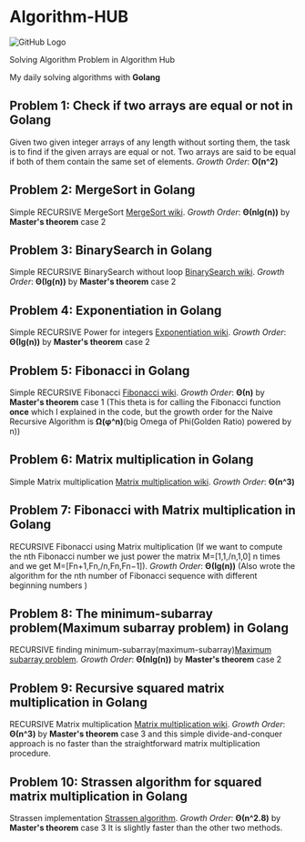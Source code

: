 # Algorithm-HUB
![GitHub Logo](https://raw.githubusercontent.com/Mhdaan/Algorithm-HUB/main/img/logo.png)

Solving Algorithm Problem in Algorithm Hub

My daily solving algorithms with **Golang**
## Problem 1: Check if two arrays are equal or not in Golang
Given two given integer arrays of any length without sorting them, the task is to find if the given arrays are equal or not. Two arrays are said to be equal if both of them contain the same set of elements. *Growth Order*: **O(n^2)**
## Problem 2: MergeSort in Golang
Simple RECURSIVE MergeSort [MergeSort wiki](https://en.wikipedia.org/wiki/Merge_sort). *Growth Order*: **Θ(nlg(n))** by **Master's theorem** case 2
## Problem 3: BinarySearch in Golang
Simple RECURSIVE BinarySearch without loop [BinarySearch wiki](https://en.wikipedia.org/wiki/Binary_search_algorithm). *Growth Order*: **Θ(lg(n))** by **Master's theorem** case 2
## Problem 4: Exponentiation in Golang
Simple RECURSIVE Power for integers [Exponentiation wiki](https://en.wikipedia.org/wiki/Exponentiation). *Growth Order*: **Θ(lg(n))** by **Master's theorem** case 2
## Problem 5: Fibonacci in Golang
Simple RECURSIVE Fibonacci [Fibonacci wiki](https://en.wikipedia.org/wiki/Fibonacci_number). *Growth Order*: **Θ(n)** by **Master's theorem** case 1 (This theta is for calling the Fibonacci function **once** which I explained in the code, but the growth order for the Naive Recursive Algorithm is **Ω(φ^n)**(big Omega of Phi(Golden Ratio) powered by n))
## Problem 6: Matrix multiplication in Golang
Simple Matrix multiplication [Matrix multiplication wiki](https://en.wikipedia.org/wiki/Matrix_multiplication). *Growth Order*: **Θ(n^3)**
## Problem 7: Fibonacci with Matrix multiplication in Golang
RECURSIVE Fibonacci using Matrix multiplication (If we want to compute the nth Fibonacci number we just power the matrix M=[1,1,/n,1,0] n times and we get 
M=[Fn+1,Fn,/n,Fn,Fn−1]). *Growth Order*: **Θ(lg(n))** (Also wrote the algorithm for the nth number of Fibonacci sequence with different beginning numbers )
## Problem 8: The minimum-subarray problem(Maximum subarray problem) in Golang
RECURSIVE finding minimum-subarray(maximum-subarray)[Maximum subarray problem](https://en.wikipedia.org/wiki/Maximum_subarray_problem). *Growth Order*: **Θ(nlg(n))** by **Master's theorem** case 2
## Problem 9: Recursive squared matrix multiplication in Golang
RECURSIVE Matrix multiplication [Matrix multiplication wiki](https://en.wikipedia.org/wiki/Matrix_multiplication). *Growth Order*: **Θ(n^3)** by **Master's theorem** case 3 and this simple divide-and-conquer approach is no faster than the straightforward matrix multiplication procedure.
## Problem 10: Strassen algorithm for squared matrix multiplication in Golang
Strassen implementation [Strassen algorithm](https://en.wikipedia.org/wiki/Strassen_algorithm). *Growth Order*: **Θ(n^2.8)** by **Master's theorem** case 3
It is slightly faster than the other two methods.